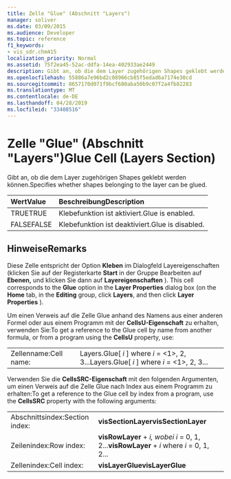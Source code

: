 ```yaml
---
title: Zelle "Glue" (Abschnitt "Layers")
manager: soliver
ms.date: 03/09/2015
ms.audience: Developer
ms.topic: reference
f1_keywords:
- vis_sdr.chm415
localization_priority: Normal
ms.assetid: 75f2ea45-52ac-ddfa-14ea-402933ae2449
description: Gibt an, ob die dem Layer zugehörigen Shapes geklebt werden können.
ms.openlocfilehash: 55886a7e96bd2c08966cb85f5edad6a7174e30cd
ms.sourcegitcommit: 8657170d071f9bcf680aba50b9c07f2a4fb82283
ms.translationtype: MT
ms.contentlocale: de-DE
ms.lasthandoff: 04/28/2019
ms.locfileid: "33408516"
---
```

# <a name="glue-cell-layers-section"></a><span data-ttu-id="86ed9-103">Zelle "Glue" (Abschnitt "Layers")</span><span class="sxs-lookup"><span data-stu-id="86ed9-103">Glue Cell (Layers Section)</span></span>

<span data-ttu-id="86ed9-104">Gibt an, ob die dem Layer zugehörigen Shapes geklebt werden können.</span><span class="sxs-lookup"><span data-stu-id="86ed9-104">Specifies whether shapes belonging to the layer can be glued.</span></span>
  
|<span data-ttu-id="86ed9-105">**Wert**</span><span class="sxs-lookup"><span data-stu-id="86ed9-105">**Value**</span></span>|<span data-ttu-id="86ed9-106">**Beschreibung**</span><span class="sxs-lookup"><span data-stu-id="86ed9-106">**Description**</span></span>|
|:-----|:-----|
|<span data-ttu-id="86ed9-107">TRUE</span><span class="sxs-lookup"><span data-stu-id="86ed9-107">TRUE</span></span>  <br/> |<span data-ttu-id="86ed9-108">Klebefunktion ist aktiviert.</span><span class="sxs-lookup"><span data-stu-id="86ed9-108">Glue is enabled.</span></span>  <br/> |
|<span data-ttu-id="86ed9-109">FALSE</span><span class="sxs-lookup"><span data-stu-id="86ed9-109">FALSE</span></span>  <br/> |<span data-ttu-id="86ed9-110">Klebefunktion ist deaktiviert.</span><span class="sxs-lookup"><span data-stu-id="86ed9-110">Glue is disabled.</span></span>  <br/> |
   
## <a name="remarks"></a><span data-ttu-id="86ed9-111">Hinweise</span><span class="sxs-lookup"><span data-stu-id="86ed9-111">Remarks</span></span>

<span data-ttu-id="86ed9-112">Diese Zelle entspricht der Option  **Kleben** im Dialogfeld Layereigenschaften (klicken Sie auf der Registerkarte **Start** in der Gruppe Bearbeiten auf **Ebenen,** und klicken Sie dann auf **Layereigenschaften** ). </span><span class="sxs-lookup"><span data-stu-id="86ed9-112">This cell corresponds to the **Glue** option in the **Layer Properties** dialog box (on the **Home** tab, in the **Editing** group, click **Layers**, and then click **Layer Properties** ).</span></span> 
  
<span data-ttu-id="86ed9-113">Um einen Verweis auf die Zelle Glue anhand des Namens aus einer anderen Formel oder aus einem Programm mit der **CellsU-Eigenschaft** zu erhalten, verwenden Sie:</span><span class="sxs-lookup"><span data-stu-id="86ed9-113">To get a reference to the Glue cell by name from another formula, or from a program using the **CellsU** property, use:</span></span> 
  
|||
|:-----|:-----|
|<span data-ttu-id="86ed9-114">Zellenname:</span><span class="sxs-lookup"><span data-stu-id="86ed9-114">Cell name:</span></span>  <br/> |<span data-ttu-id="86ed9-115">Layers.Glue[  *i*  ] where  *i*  = <1>, 2, 3...</span><span class="sxs-lookup"><span data-stu-id="86ed9-115">Layers.Glue[  *i*  ] where  *i*  = <1>, 2, 3...</span></span>  <br/> |
   
<span data-ttu-id="86ed9-116">Verwenden Sie die **CellsSRC-Eigenschaft** mit den folgenden Argumenten, um einen Verweis auf die Zelle Glue nach Index aus einem Programm zu erhalten:</span><span class="sxs-lookup"><span data-stu-id="86ed9-116">To get a reference to the Glue cell by index from a program, use the **CellsSRC** property with the following arguments:</span></span> 
  
|||
|:-----|:-----|
|<span data-ttu-id="86ed9-117">Abschnittsindex:</span><span class="sxs-lookup"><span data-stu-id="86ed9-117">Section index:</span></span>  <br/> |<span data-ttu-id="86ed9-118">**visSectionLayer**</span><span class="sxs-lookup"><span data-stu-id="86ed9-118">**visSectionLayer**</span></span> <br/> |
|<span data-ttu-id="86ed9-119">Zeilenindex:</span><span class="sxs-lookup"><span data-stu-id="86ed9-119">Row index:</span></span>  <br/> |<span data-ttu-id="86ed9-120">**visRowLayer**  +   *i,* *wobei i* = 0, 1, 2...</span><span class="sxs-lookup"><span data-stu-id="86ed9-120">**visRowLayer** +  *i*  where  *i*  = 0, 1, 2...</span></span>  <br/> |
|<span data-ttu-id="86ed9-121">Zellenindex:</span><span class="sxs-lookup"><span data-stu-id="86ed9-121">Cell index:</span></span>  <br/> |<span data-ttu-id="86ed9-122">**visLayerGlue**</span><span class="sxs-lookup"><span data-stu-id="86ed9-122">**visLayerGlue**</span></span> <br/> |
   

